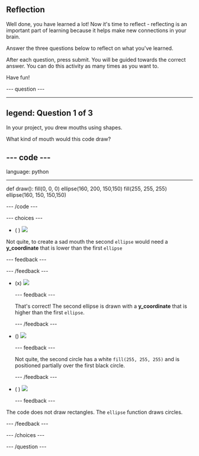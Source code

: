## Reflection

Well done, you have learned a lot! Now it's time to reflect - reflecting is an important part of learning because it helps make new connections in your brain.

Answer the three questions below to reflect on what you've learned.

After each question, press submit. You will be guided towards the correct answer. You can do this activity as many times as you want to.

Have fun!

--- question ---

---
legend: Question 1 of 3
---

In your project, you drew mouths using shapes.

What kind of mouth would this code draw?

--- code ---
---
language: python

---
def draw():
  fill(0, 0, 0)
  ellipse(160, 200, 150,150)
  fill(255, 255, 255)
  ellipse(160, 150, 150,150)

--- /code ---

--- choices ---

- ( ) ![](images/sad-mouth.png)

Not quite, to create a sad mouth the second `ellipse` would need a **y_coordinate** that is lower than the first `ellipse`

  --- feedback ---

  --- /feedback ---

- (x) ![](images/happy-mouth.png)

  --- feedback ---

  That's correct! The second ellipse is drawn with a **y_coordinate** that is higher than the first `ellipse`. 

  --- /feedback ---

- () ![](images/circle-mouth.png)

  --- feedback ---

   Not quite, the second circle has a white `fill(255, 255, 255)` and is positioned partially over the first black circle.

  --- /feedback ---

- ( ) ![](images/square-mouth.png)

  --- feedback ---

The code does not draw rectangles. The `ellipse` function draws circles.

  --- /feedback ---

--- /choices ---

--- /question ---
